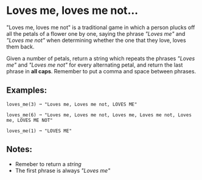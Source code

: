 # Loves me, loves me not...

"Loves me, loves me not" is a traditional game in which a person plucks off all the petals of a flower one by one, saying the phrase _"Loves me"_ and _"Loves me not"_ when determining whether the one that they love, loves them back.

Given a number of petals, return a string which repeats the phrases _"Loves me"_ and _"Loves me not"_ for every alternating petal, and return the last phrase in **all caps**. Remember to put a comma and space between phrases.

## Examples:
```
loves_me(3) ➞ "Loves me, Loves me not, LOVES ME"

loves_me(6) ➞ "Loves me, Loves me not, Loves me, Loves me not, Loves me, LOVES ME NOT"

loves_me(1) ➞ "LOVES ME"
```

## Notes:
* Remeber to return a _string_
* The first phrase is always _"Loves me"_